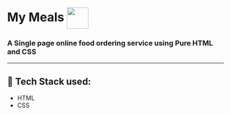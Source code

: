 # My Meals      <img align="center" width="50" height="50" src="logo.jpg">
### A Single page online food ordering service using Pure HTML and CSS
- - - -
## :rocket: Tech Stack used: 
- HTML
- CSS
